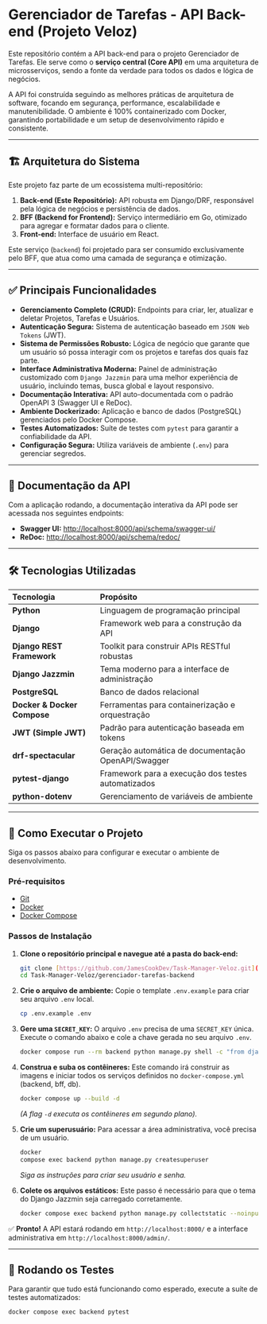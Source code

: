 # Gerenciador de Tarefas - API Back-end (Projeto Veloz)

Este repositório contém a API back-end para o projeto Gerenciador de Tarefas. Ele serve como o **serviço central (Core API)** em uma arquitetura de microsserviços, sendo a fonte da verdade para todos os dados e lógica de negócios.

A API foi construída seguindo as melhores práticas de arquitetura de software, focando em segurança, performance, escalabilidade e manutenibilidade. O ambiente é 100% containerizado com Docker, garantindo portabilidade e um setup de desenvolvimento rápido e consistente.

---

## 🏗️ Arquitetura do Sistema

Este projeto faz parte de um ecossistema multi-repositório:
1.  **Back-end (Este Repositório):** API robusta em Django/DRF, responsável pela lógica de negócios e persistência de dados.
2.  **BFF (Backend for Frontend):** Serviço intermediário em Go, otimizado para agregar e formatar dados para o cliente.
3.  **Front-end:** Interface de usuário em React.

Este serviço (`backend`) foi projetado para ser consumido exclusivamente pelo BFF, que atua como uma camada de segurança e otimização.

---

## ✅ Principais Funcionalidades

* **Gerenciamento Completo (CRUD):** Endpoints para criar, ler, atualizar e deletar Projetos, Tarefas e Usuários.
* **Autenticação Segura:** Sistema de autenticação baseado em `JSON Web Tokens` (JWT).
* **Sistema de Permissões Robusto:** Lógica de negócio que garante que um usuário só possa interagir com os projetos e tarefas dos quais faz parte.
* **Interface Administrativa Moderna:** Painel de administração customizado com `Django Jazzmin` para uma melhor experiência de usuário, incluindo temas, busca global e layout responsivo.
* **Documentação Interativa:** API auto-documentada com o padrão OpenAPI 3 (Swagger UI e ReDoc).
* **Ambiente Dockerizado:** Aplicação e banco de dados (PostgreSQL) gerenciados pelo Docker Compose.
* **Testes Automatizados:** Suíte de testes com `pytest` para garantir a confiabilidade da API.
* **Configuração Segura:** Utiliza variáveis de ambiente (`.env`) para gerenciar segredos.

---

## 📖 Documentação da API

Com a aplicação rodando, a documentação interativa da API pode ser acessada nos seguintes endpoints:

* **Swagger UI:** [http://localhost:8000/api/schema/swagger-ui/](http://localhost:8000/api/schema/swagger-ui/)
* **ReDoc:** [http://localhost:8000/api/schema/redoc/](http://localhost:8000/api/schema/redoc/)

---

## 🛠️ Tecnologias Utilizadas

| Tecnologia | Propósito |
| :--- | :--- |
| **Python** | Linguagem de programação principal |
| **Django** | Framework web para a construção da API |
| **Django REST Framework** | Toolkit para construir APIs RESTful robustas |
| **Django Jazzmin** | Tema moderno para a interface de administração |
| **PostgreSQL** | Banco de dados relacional |
| **Docker & Docker Compose**| Ferramentas para containerização e orquestração |
| **JWT (Simple JWT)**| Padrão para autenticação baseada em tokens |
| **drf-spectacular** | Geração automática de documentação OpenAPI/Swagger |
| **pytest-django** | Framework para a execução dos testes automatizados |
| **python-dotenv** | Gerenciamento de variáveis de ambiente |

---

## 🚀 Como Executar o Projeto

Siga os passos abaixo para configurar e executar o ambiente de desenvolvimento.

### Pré-requisitos

* [Git](https://git-scm.com/)
* [Docker](https://www.docker.com/products/docker-desktop/)
* [Docker Compose](https://docs.docker.com/compose/install/)

### Passos de Instalação

1.  **Clone o repositório principal e navegue até a pasta do back-end:**
    ```bash
    git clone [https://github.com/JamesCookDev/Task-Manager-Veloz.git](https://github.com/JamesCookDev/Task-Manager-Veloz.git)
    cd Task-Manager-Veloz/gerenciador-tarefas-backend
    ```

2.  **Crie o arquivo de ambiente:**
    Copie o template `.env.example` para criar seu arquivo `.env` local.
    ```bash
    cp .env.example .env
    ```

3.  **Gere uma `SECRET_KEY`:**
    O arquivo `.env` precisa de uma `SECRET_KEY` única. Execute o comando abaixo e cole a chave gerada no seu arquivo `.env`.
    ```bash
    docker compose run --rm backend python manage.py shell -c "from django.core.management.utils import get_random_secret_key; print(get_random_secret_key())"
    ```

4.  **Construa e suba os contêineres:**
    Este comando irá construir as imagens e iniciar todos os serviços definidos no `docker-compose.yml` (backend, bff, db).
    ```bash
    docker compose up --build -d
    ```
    *(A flag `-d` executa os contêineres em segundo plano).*

5.  **Crie um superusuário:**
    Para acessar a área administrativa, você precisa de um usuário.
    ```bash
    docker 
    compose exec backend python manage.py createsuperuser
    ```
    *Siga as instruções para criar seu usuário e senha.*
    
6.  **Colete os arquivos estáticos:**
    Este passo é necessário para que o tema do Django Jazzmin seja carregado corretamente.
    ```bash
    docker compose exec backend python manage.py collectstatic --noinput
    ```

✅ **Pronto!** A API estará rodando em `http://localhost:8000/` e a interface administrativa em `http://localhost:8000/admin/`.

---

## 🧪 Rodando os Testes

Para garantir que tudo está funcionando como esperado, execute a suíte de testes automatizados:
```bash
docker compose exec backend pytest
```

```